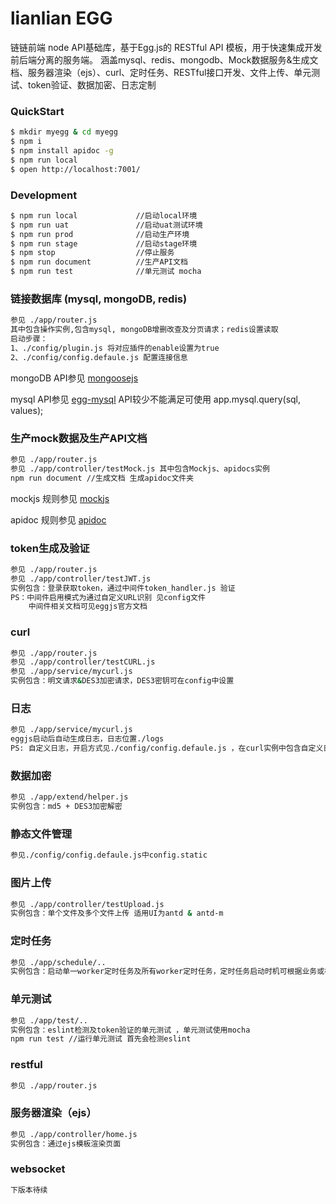 # lianlian EGG 

链链前端 node API基础库，基于Egg.js的 RESTful API 模板，用于快速集成开发前后端分离的服务端。
涵盖mysql、redis、mongodb、Mock数据服务&生成文档、服务器渲染（ejs）、curl、定时任务、RESTful接口开发、文件上传、单元测试、token验证、数据加密、日志定制



### QuickStart

```bash
$ mkdir myegg & cd myegg
$ npm i
$ npm install apidoc -g
$ npm run local
$ open http://localhost:7001/
```

### Development

```bash
$ npm run local             //启动local环境
$ npm run uat               //启动uat测试环境
$ npm run prod              //启动生产环境
$ npm run stage             //启动stage环境
$ npm stop                  //停止服务
$ npm run document          //生产API文档
$ npm run test              //单元测试 mocha
```
### 链接数据库 (mysql, mongoDB, redis)
```bash
参见 ./app/router.js
其中包含操作实例,包含mysql, mongoDB增删改查及分页请求；redis设置读取
启动步骤：
1、./config/plugin.js 将对应插件的enable设置为true
2、./config/config.defaule.js 配置连接信息 
```
mongoDB API参见 [mongoosejs]

mysql API参见 [egg-mysql] API较少不能满足可使用 app.mysql.query(sql, values); 

### 生产mock数据及生产API文档
```bash
参见 ./app/router.js 
参见 ./app/controller/testMock.js 其中包含Mockjs、apidocs实例
npm run document //生成文档 生成apidoc文件夹
```
mockjs 规则参见 [mockjs]

apidoc 规则参见 [apidoc]

### token生成及验证
```bash
参见 ./app/router.js 
参见 ./app/controller/testJWT.js 
实例包含：登录获取token，通过中间件token_handler.js 验证
PS：中间件启用模式为通过自定义URL识别 见config文件
    中间件相关文档可见eggjs官方文档
```
### curl
```bash
参见 ./app/router.js 
参见 ./app/controller/testCURL.js 
参见 ./app/service/mycurl.js 
实例包含：明文请求&DES3加密请求，DES3密钥可在config中设置 
```

### 日志
```bash
参见 ./app/service/mycurl.js 
eggjs启动后自动生成日志，日志位置./logs
PS: 自定义日志，开启方式见./config/config.defaule.js ，在curl实例中包含自定义日志的生成方式
```

### 数据加密
```bash
参见 ./app/extend/helper.js 
实例包含：md5 + DES3加密解密
```
### 静态文件管理
```bash
参见./config/config.defaule.js中config.static
```

### 图片上传
```bash
参见 ./app/controller/testUpload.js 
实例包含：单个文件及多个文件上传 适用UI为antd & antd-m
```
### 定时任务
```bash
参见 ./app/schedule/..
实例包含：启动单一worker定时任务及所有worker定时任务，定时任务启动时机可根据业务或在./app.js中根据生命周期启动
```
### 单元测试
```bash
参见 ./app/test/..
实例包含：eslint检测及token验证的单元测试 ，单元测试使用mocha
npm run test //运行单元测试 首先会检测eslint
```

### restful
```bash
参见 ./app/router.js 
```
### 服务器渲染（ejs）
```bash
参见 ./app/controller/home.js
实例包含：通过ejs模板渲染页面
```
### websocket 
```bash
下版本待续
```

[egg]: https://eggjs.org
[mockjs]: http://mockjs.com/examples.html
[apidoc]: http://apidocjs.com/
[mongoosejs]:https://mongoosejs.com/docs/api.html
[egg-mysql]:https://www.npmjs.com/package/egg-mysql
